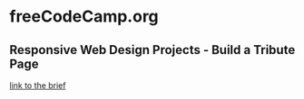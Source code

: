 # freeCodeCamp.org

## Responsive Web Design Projects - Build a Tribute Page

[link to the brief](https://www.freecodecamp.org/learn/responsive-web-design/responsive-web-design-projects/build-a-tribute-page)
